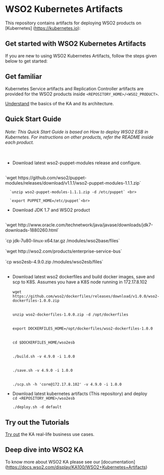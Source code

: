 # WSO2 Kubernetes Artifacts

This repository contains artifacts for deploying WSO2 products on [Kubernetes] (https://kubernetes.io):

## Get started with WSO2 Kubernetes Artifacts

If you are new to using WSO2 Kubernetes Artifacts, follow the steps given below to get started:

## Get familiar

Kubernetes Service artifacts and Replication Controller artifacts are provided for the WSO2 products inside `<REPOSITORY_HOME>/<WSO2_PRODUCT>`.

[Understand](https://docs.wso2.com/display/KA100/Introduction) the basics of the KA and its architecture.

##	Quick Start Guide
###### Note: This Quick Start Guide is based on How to deploy WSO2 ESB in Kubernetes. For instructions on other products, refer the README inside each product. <br><br>
  - Download latest wso2-puppet-modules release and configure.
  <br>
   `wget  https://github.com/wso2/puppet-modules/releases/download/v1.1.1/wso2-puppet-modules-1.1.1.zip` <br>

      `unzip wso2-puppet-modules-1.1.1.zip -d /etc/puppet` <br>

      `export PUPPET_HOME=/etc/puppet`<br>

  - Download JDK 1.7 and WSO2 product
  <br>
      `wget http://www.oracle.com/technetwork/java/javase/downloads/jdk7-downloads-1880260.html` <br></br>
      `cp jdk-7u80-linux-x64.tar.gz <PUPPET_HOME>/modules/wso2base/files`  <br></br>
      `wget http://wso2.com/products/enterprise-service-bus`  <br></br>
      `cp wso2esb-4.9.0.zip  <PUPPET_HOME>/modules/wso2esb/files`  <br></br>

  - Download latest wso2 dockerfiles and build docker images, save and scp to K8S. Assumes you have a K8S node running in 172.17.8.102 <br></br>
    `wget https://github.com/wso2/dockerfiles/releases/download/v1.0.0/wso2-dockerfiles-1.0.0.zip` <br></br>

    `unzip wso2-dockerfiles-1.0.0.zip -d /opt/dockerfiles` <br></br>

    `export DOCKERFILES_HOME=/opt/dockerfiles/wso2-dockerfiles-1.0.0` <br></br>

    `cd $DOCKERFILES_HOME/wso2esb` <br></br>

    `./build.sh -v 4.9.0 -i 1.0.0` <br></br>

    `./save.sh -v 4.9.0 -i 1.0.0` <br></br>

    `./scp.sh -h 'core@172.17.8.102' -v 4.9.0 -i 1.0.0`

  - Download latest kubernetes artifacts (This repository) and deploy <br>
      `cd <REPOSITORY_HOME>/wso2esb` <br>

      `./deploy.sh -d default`


##	Try out the Tutorials
[Try out](https://docs.wso2.com/display/KA100/Tutorials) the KA real-life business use cases.

## Deep dive into WSO2 KA
To know more about WSO2 KA please see our [documentation] (https://docs.wso2.com/display/KA100/WSO2+Kubernetes+Artifacts)

